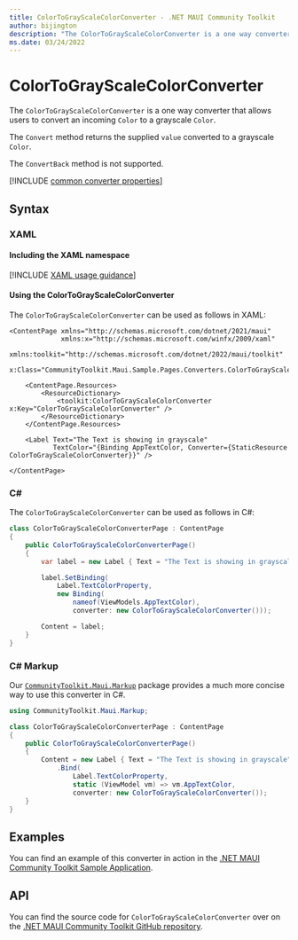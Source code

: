 ```yaml
---
title: ColorToGrayScaleColorConverter - .NET MAUI Community Toolkit
author: bijington
description: "The ColorToGrayScaleColorConverter is a one way converter that allows users to convert an incoming Color to a grayscale Color."
ms.date: 03/24/2022
---
```


# ColorToGrayScaleColorConverter

The `ColorToGrayScaleColorConverter` is a one way converter that allows users to convert an incoming `Color` to a grayscale `Color`.

The `Convert` method returns the supplied `value` converted to a grayscale `Color`.

The `ConvertBack` method is not supported.

[!INCLUDE [common converter properties](../includes/communitytoolkit-converter.md)]

## Syntax

### XAML

#### Including the XAML namespace

[!INCLUDE [XAML usage guidance](../includes/xaml-usage.md)]

#### Using the ColorToGrayScaleColorConverter

The `ColorToGrayScaleColorConverter` can be used as follows in XAML:

```xaml
<ContentPage xmlns="http://schemas.microsoft.com/dotnet/2021/maui"
             xmlns:x="http://schemas.microsoft.com/winfx/2009/xaml"
             xmlns:toolkit="http://schemas.microsoft.com/dotnet/2022/maui/toolkit"
             x:Class="CommunityToolkit.Maui.Sample.Pages.Converters.ColorToGrayScaleColorConverterPage">

    <ContentPage.Resources>
        <ResourceDictionary>
            <toolkit:ColorToGrayScaleColorConverter x:Key="ColorToGrayScaleColorConverter" />
        </ResourceDictionary>
    </ContentPage.Resources>

    <Label Text="The Text is showing in grayscale"
           TextColor="{Binding AppTextColor, Converter={StaticResource ColorToGrayScaleColorConverter}}" />

</ContentPage>
```

### C#

The `ColorToGrayScaleColorConverter` can be used as follows in C#:

```csharp
class ColorToGrayScaleColorConverterPage : ContentPage
{
    public ColorToGrayScaleColorConverterPage()
    {
        var label = new Label { Text = "The Text is showing in grayscale" };

		label.SetBinding(
			Label.TextColorProperty,
			new Binding(
				nameof(ViewModels.AppTextColor),
				converter: new ColorToGrayScaleColorConverter()));

		Content = label;
    }
}
```

### C# Markup

Our [`CommunityToolkit.Maui.Markup`](../markup/markup.md) package provides a much more concise way to use this converter in C#.

```csharp
using CommunityToolkit.Maui.Markup;

class ColorToGrayScaleColorConverterPage : ContentPage
{
    public ColorToGrayScaleColorConverterPage()
    {
        Content = new Label { Text = "The Text is showing in grayscale" }
            .Bind(
                Label.TextColorProperty,
                static (ViewModel vm) => vm.AppTextColor,
                converter: new ColorToGrayScaleColorConverter());
    }
}
```

## Examples

You can find an example of this converter in action in the [.NET MAUI Community Toolkit Sample Application](https://github.com/CommunityToolkit/Maui/blob/main/samples/CommunityToolkit.Maui.Sample/Pages/Converters/ColorsConverterPage.xaml).

## API

You can find the source code for `ColorToGrayScaleColorConverter` over on the [.NET MAUI Community Toolkit GitHub repository](https://github.com/CommunityToolkit/Maui/blob/main/src/CommunityToolkit.Maui/Converters/ColorToColorConverters.shared.cs).
